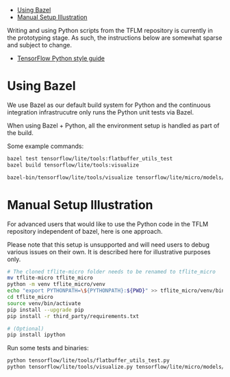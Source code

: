 <!--ts-->
   * [Using Bazel](#using-bazel)
   * [Manual Setup Illustration](#manual-setup-illustration)

<!-- Added by: advaitjain, at: Fri Oct 29 11:57:14 AM PDT 2021 -->

<!--te-->

Writing and using Python scripts from the TFLM repository is currently in the
prototyping stage. As such, the instructions below are somewhat sparse and
subject to change.


* [TensorFlow Python style guide](https://www.tensorflow.org/community/contribute/code_style#python_style)


# Using Bazel

We use Bazel as our default build system for Python and the continuous
integration infrastrucutre only runs the Python unit tests via Bazel.

When using Bazel + Python, all the environment setup is handled as part of the
build.

Some example commands:
```sh
bazel test tensorflow/lite/tools:flatbuffer_utils_test
bazel build tensorflow/lite/tools:visualize

bazel-bin/tensorflow/lite/tools/visualize tensorflow/lite/micro/models/person_detect.tflite tensorflow/lite/micro/models/person_detect.tflite.html
```

# Manual Setup Illustration

For advanced users that would like to use the Python code in the TFLM repository
independent of bazel, here is one approach.

Please note that this setup is unsupported and will need users to debug various
issues on their own. It is described here for illustrative purposes only.

```sh
# The cloned tflite-micro folder needs to be renamed to tflite_micro
mv tflite-micro tflite_micro
python -m venv tflite_micro/venv
echo "export PYTHONPATH=\${PYTHONPATH}:${PWD}" >> tflite_micro/venv/bin/activate
cd tflite_micro
source venv/bin/activate
pip install --upgrade pip
pip install -r third_party/requirements.txt

# (Optional)
pip install ipython
```

Run some tests and binaries:
```sh
python tensorflow/lite/tools/flatbuffer_utils_test.py
python tensorflow/lite/tools/visualize.py tensorflow/lite/micro/models/person_detect.tflite tensorflow/lite/micro/models/person_detect.tflite.html
```

